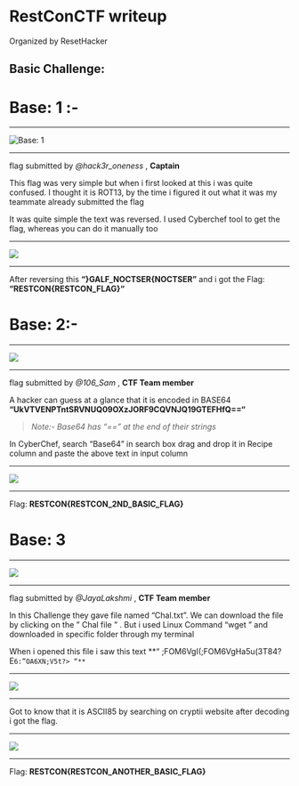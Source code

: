 # RestConCTF writeup
Organized by ResetHacker

## Basic Challenge: 

# Base: 1 :-
---
![Base: 1](https://miro.medium.com/max/490/1*fQWAWQXWeJKMhPqg9ENQxw.png "Base: 1")
***
flag submitted by _@hack3r_oneness_ , **Captain**

This flag was very simple but when i first looked at this i was quite confused. I thought it is ROT13, by the time i figured it out what it was my teammate already submitted the flag

It was quite simple the text was reversed. I used Cyberchef tool to get the flag, whereas you can do it manually too

---
![](https://samaritan106.files.wordpress.com/2020/08/base.png?w=1024)
***
After reversing this **“}GALF_NOCTSER{NOCTSER”** and i got the Flag: **“RESTCON{RESTCON_FLAG}“**

# Base: 2:-
---
![](https://samaritan106.files.wordpress.com/2020/08/1.png)
***
flag submitted by _@106_Sam_ , **CTF Team member** 

A hacker can guess at a glance that it is encoded in BASE64 **“UkVTVENPTntSRVNUQ09OXzJORF9CQVNJQ19GTEFHfQ==“**

> _Note:- Base64 has “==” at the end of their strings_

In CyberChef, search “Base64” in search box drag and drop it in Recipe column and paste the above text in input column 

---
![](https://samaritan106.files.wordpress.com/2020/08/2.png?w=1024)
***

Flag: **RESTCON{RESTCON_2ND_BASIC_FLAG}**

# Base: 3
---
![](https://samaritan106.files.wordpress.com/2020/08/1-1.png)
***
flag submitted by _@JayaLakshmi_ , **CTF Team member**

In this Challenge they gave file named “Chal.txt”. We can download the file by clicking on the ” Chal file ” . But i used Linux Command “wget <file-URL>” and downloaded in specific folder through my terminal 
  
When i opened this file i saw this text **“ ;FOM6VgI(;FOM6VgHa5u(3T84?E`6:”OA6XN;V5t?> “**`

---
![](https://samaritan106.files.wordpress.com/2020/08/2-1.png)
***
Got to know that it is ASCII85 by searching on cryptii website after decoding i got the flag.

---
![](https://samaritan106.files.wordpress.com/2020/08/3.png?w=1024)
***

Flag: **RESTCON{RESTCON_ANOTHER_BASIC_FLAG}**
